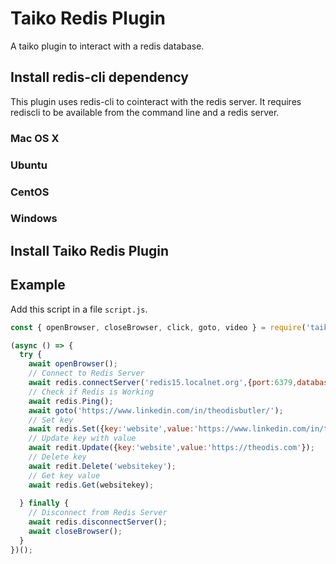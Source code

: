 # Taiko Redis Plugin
A taiko plugin to interact with a redis database.
## Install redis-cli dependency
This plugin uses redis-cli to cointeract with the redis server. It requires rediscli to be available from the command line and a redis server.
### Mac OS X
### Ubuntu
### CentOS
### Windows
## Install Taiko Redis Plugin
## Example

Add this script in a file `script.js`.
```javascript
const { openBrowser, closeBrowser, click, goto, video } = require('taiko');

(async () => {
  try {
    await openBrowser();
    // Connect to Redis Server
    await redis.connectServer('redis15.localnet.org',{port:6379,database:0});
    // Check if Redis is Working
    await redis.Ping();
    await goto('https://www.linkedin.com/in/theodisbutler/');
    // Set key
    await redis.Set({key:'website',value:'https://www.linkedin.com/in/theodisbutler/'});
    // Update key with value
    await redit.Update({key:'website',value:'https://theodis.com'});
    // Delete key
    await redit.Delete('websitekey');
    // Get key value
    await redis.Get(websitekey);
    
  } finally {
    // Disconnect from Redis Server
    await redis.disconnectServer();
    await closeBrowser();
  }
})();
```

